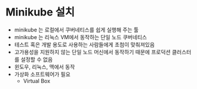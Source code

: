 # Minikube 설치

- minikube 는 로컬에서 쿠버네티스를 쉽게 실행해 주는 툴
- minikube 는 리눅스 VM에서 동작하는 단일 노드 쿠버네티스
- 테스트 혹은 개발 용도로 사용하는 사람들에게 초첨이 맞춰져있음
- 고가용성을 지원하지 않는 단일 노드 머신에서 동작하기 때문에 프로덕션 클러스터를 설정할 수 없음
- 윈도우, 리눅스, 맥에서 동작
- 가상화 소프트웨어가 필요
    - Virtual Box